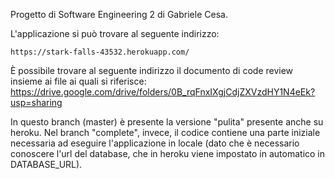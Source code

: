 Progetto di Software Engineering 2 di Gabriele Cesa.


L'applicazione si può trovare al seguente indirizzo:

	https://stark-falls-43532.herokuapp.com/


È possibile trovare al seguente indirizzo il documento di code review insieme ai file ai quali si riferisce:
    https://drive.google.com/drive/folders/0B_rqFnxIXgjCdjZXVzdHY1N4eEk?usp=sharing
    
In questo branch (master) è presente la versione "pulita" presente anche su heroku.
Nel branch "complete", invece, il codice contiene una parte iniziale necessaria ad eseguire l'applicazione in locale (dato che è necessario conoscere l'url del database, che in heroku viene impostato in automatico in DATABASE_URL).